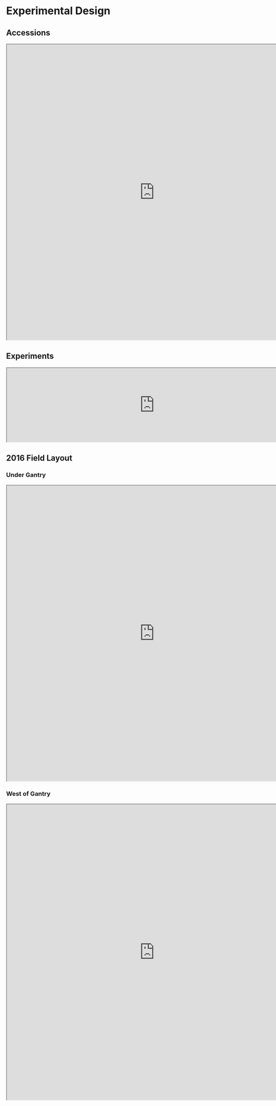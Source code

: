 # Experimental Design

## Accessions

<iframe height="800" width="800" src="https://docs.google.com/spreadsheets/d/1Nfabx_n1rNlO6NW3olD8MAibJ3KHnOMmMwOYYw4wwGc/pubhtml?gid=239932660&amp;single=true&amp;widget=true&amp;headers=false"></iframe>

## Experiments

<iframe height="200" width="800" src="https://docs.google.com/spreadsheets/d/1Nfabx_n1rNlO6NW3olD8MAibJ3KHnOMmMwOYYw4wwGc/pubhtml?gid=890543376&amp;single=true&amp;widget=true&amp;headers=false"></iframe>

## 2016 Field Layout 

### Under Gantry


<iframe height="800" width="800" src="https://docs.google.com/spreadsheets/d/1Nfabx_n1rNlO6NW3olD8MAibJ3KHnOMmMwOYYw4wwGc/pubhtml?gid=1231399646&amp;single=true&amp;widget=true&amp;headers=false"></iframe>

### West of Gantry 

<iframe height="800" width="800" src="https://docs.google.com/spreadsheets/d/1Nfabx_n1rNlO6NW3olD8MAibJ3KHnOMmMwOYYw4wwGc/pubhtml?gid=728631369&amp;single=true&amp;widget=true&amp;headers=false"></iframe>

